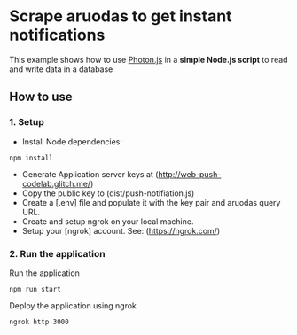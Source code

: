 # Scrape aruodas to get instant notifications

This example shows how to use [Photon.js](https://photonjs.prisma.io/) in a **simple Node.js script** to read and write data in a database

## How to use

### 1. Setup 

 - Install Node dependencies:
```
npm install
```
 - Generate Application server keys at (http://web-push-codelab.glitch.me/)
 - Copy the public key to (dist/push-notifiation.js)
 - Create a [.env] file and populate it with the key pair and aruodas query URL.
 - Create and setup ngrok on your local machine.
 - Setup your [ngrok] account. See: (https://ngrok.com/)

### 2. Run the application

Run the application
```
npm run start
```

Deploy the application using ngrok
```
ngrok http 3000
```